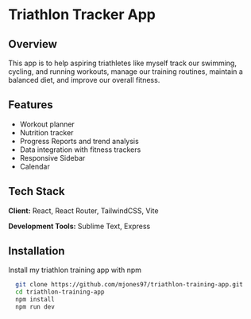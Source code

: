 # Triathlon Tracker App

## Overview
This app is to help aspiring triathletes like myself track our swimming, cycling, and running workouts, manage our training routines, maintain a balanced diet, and improve our overall fitness.


## Features

- Workout planner
- Nutrition tracker
- Progress Reports and trend analysis
- Data integration with fitness trackers
- Responsive Sidebar
- Calendar


## Tech Stack

**Client:** React, React Router, TailwindCSS, Vite

**Development Tools:** Sublime Text, Express


## Installation

Install my triathlon training app with npm

```bash
  git clone https://github.com/mjones97/triathlon-training-app.git
  cd triathlon-training-app
  npm install
  npm run dev
```
